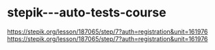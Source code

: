 # stepik---auto-tests-course
https://stepik.org/lesson/187065/step/7?auth=registration&unit=161976
https://stepik.org/lesson/187065/step/7?auth=registration&unit=161976
